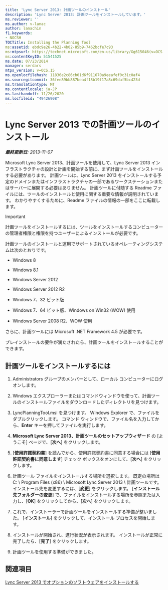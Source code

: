 ```yaml
---
title: 'Lync Server 2013: 計画ツールのインストール'
description: 'Lync Server 2013: 計画ツールをインストールしています。'
ms.reviewer: ''
ms.author: v-lanac
author: lanachin
f1.keywords:
- NOCSH
TOCTitle: Installing the Planning Tool
ms:assetid: ebdc9e26-4b22-4b02-85b9-7462bcfe7c93
ms:mtpsurl: https://technet.microsoft.com/en-us/library/Gg615046(v=OCS.15)
ms:contentKeyID: 51541525
ms.date: 07/23/2014
manager: serdars
mtps_version: v=OCS.15
ms.openlocfilehash: 11836e2c86cb01d6f911670a9eeafef0c31c0af4
ms.sourcegitcommit: 36fee89bb887bea4f18b19f17a8c69daf5bc423d
ms.translationtype: MT
ms.contentlocale: ja-JP
ms.lasthandoff: 11/26/2020
ms.locfileid: "49426908"
---
```

# <a name="installing-the-planning-tool-in-lync-server-2013"></a>Lync Server 2013 での計画ツールのインストール

<div data-xmlns="http://www.w3.org/1999/xhtml">

<div class="topic" data-xmlns="http://www.w3.org/1999/xhtml" data-msxsl="urn:schemas-microsoft-com:xslt" data-cs="https://msdn.microsoft.com/">

<div data-asp="https://msdn2.microsoft.com/asp">



</div>

<div id="mainSection">

<div id="mainBody">

<span> </span>

_**最終更新日:** 2013-11-07_

Microsoft Lync Server 2013、計画ツールを使用して、Lync Server 2013 インフラストラクチャの設計と計画を開始する前に、まず計画ツールをインストールする必要があります。 計画ツールは、Lync Server 2013 をインストールする予定のドメインまたはインフラストラクチャの一部であるワークステーションまたはサーバーに展開する必要はありません。 計画ツールに付随する Readme ファイルには、ツールのインストールと使用に関する重要な情報が説明されています。 わかりやすくするために、Readme ファイルの情報の一部をここに転載します。

<div>


> [!IMPORTANT]  
> 計画ツールをインストールするには、ツールをインストールするコンピューターの管理者権限と権限を持つユーザーによるインストールが必要です。



</div>

計画ツールのインストールと運用でサポートされているオペレーティングシステムは次のとおりです。

  - Windows 8

  - Windows 8.1

  - Windows Server 2012

  - Windows Server 2012 R2

  - Windows 7、32 ビット版

  - Windows 7、64 ビット版、Windows on Win32 (WOW) 使用

  - Windows Server 2008 R2、WOW 使用

さらに、計画ツールには Microsoft .NET Framework 4.5 が必要です。

プレインストールの要件が満たされたら、計画ツールをインストールすることができます。

<div>

## <a name="to-install-the-planning-tool"></a>計画ツールをインストールするには

1.  Administrators グループのメンバーとして、ローカル コンピューターにログオンします。

2.  Windows エクスプローラーまたはコマンドウィンドウを使って、計画ツールのインストールファイルをダウンロードしたディレクトリを見つけます。

3.  LyncPlanningTool.msi を見つけます。 Windows Explorer で、ファイルをダブルクリックします。 コマンド ウィンドウで、ファイル名を入力してから、**Enter** キーを押してファイルを実行します。

4.  **Microsoft Lync Server 2013、計画ツールのセットアップウィザード** の [ようこそ] ページで、[**次へ**] をクリックします。

5.  [**使用許諾契約書**] を読んでから、使用許諾契約書に同意する場合には [**使用許諾契約書に同意します**] チェック ボックスをオンにして、[**次へ**] をクリックします。

6.  計画ツール ファイルをインストールする場所を選択します。 既定の場所は C: \\ Program Files (x86) \\ Microsoft Lync Server 2013 \\ 計画ツールです。 インストール先を変更するには、[**変更**] をクリックします。 [**インストール先フォルダーの変更**] で、ファイルをインストールする場所を参照または入力し、[**OK**] をクリックしてから、[**次へ**] をクリックします。

7.  これで、インストーラーで計画ツールをインストールする準備が整いました。 [**インストール**] をクリックして、インストール プロセスを開始します。

8.  インストールが開始され、進行状況が表示されます。 インストールが正常に完了したら、[**完了**] をクリックします。

9.  計画ツールを使用する準備ができました。

</div>

<div>

## <a name="see-also"></a>関連項目


[Lync Server 2013 でオプションのソフトウェアをインストールする](lync-server-2013-installing-optional-software.md)  
  

</div>

</div>

<span> </span>

</div>

</div>

</div>

